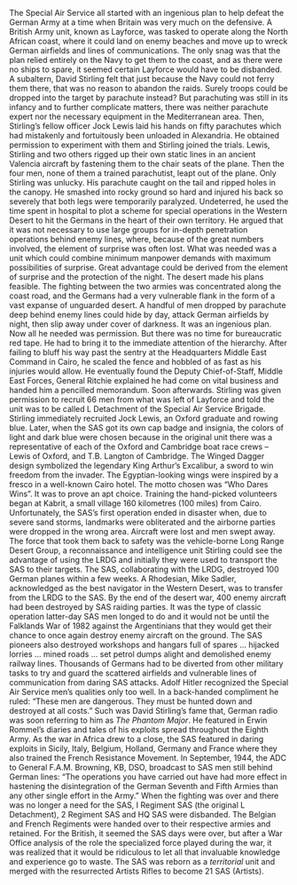 The Special Air Service all started with an ingenious plan to help defeat the German Army at a time when Britain was very much on the defensive.
A British Army unit, known as Layforce, was tasked to operate along the North African coast, where it could land on enemy beaches and move up to wreck German airfields and lines of communications. The only snag was that the plan relied entirely on the Navy to get them to the coast, and as there were no ships to spare, it seemed certain Layforce would have to be disbanded.
A subaltern, David Stirling felt that just because the Navy could not ferry them there, that was no reason to abandon the raids. Surely troops could be dropped into the target by parachute instead?
But parachuting was still in its infancy and to further complicate matters, there was neither parachute expert nor the necessary equipment in the Mediterranean area.
Then, Stirling’s fellow officer Jock Lewis laid his hands on fifty parachutes which had mistakenly and fortuitously been unloaded in Alexandria. He obtained permission to experiment with them and Stirling joined the trials.
Lewis, Stirling and two others rigged up their own static lines in an ancient Valencia aircraft by fastening them to the chair seats of the plane. Then the four men, none of them a trained parachutist, leapt out of the plane.
Only Stirling was unlucky. His parachute caught on the tail and ripped holes in the canopy. He smashed into rocky ground so hard and injured his back so severely that both legs were temporarily paralyzed.
Undeterred, he used the time spent in hospital to plot a scheme for special operations in the Western Desert to hit the Germans in the heart of their own territory.
He argued that it was not necessary to use large groups for in-depth penetration operations behind enemy lines, where, because of the great numbers involved, the element of surprise was often lost. What was needed was a unit which could combine minimum manpower demands with maximum possibilities of surprise.
Great advantage could be derived from the element of surprise and the protection of the night.
The desert made his plans feasible. The fighting between the two armies was concentrated along the coast road, and the Germans had a very vulnerable flank in the form of a vast expanse of unguarded desert. A handful of men dropped by parachute deep behind enemy lines could hide by day, attack German airfields by night, then slip away under cover of darkness.
It was an ingenious plan. Now all he needed was permission. But there was no time for bureaucratic red tape. He had to bring it to the immediate attention of the hierarchy.
After failing to bluff his way past the sentry at the Headquarters Middle East Command in Cairo, he scaled the fence and hobbled of as fast as his injuries would allow.
He eventually found the Deputy Chief-of-Staff, Middle East Forces, General Ritchie explained he had come on vital business and handed him a pencilled memorandum.
Soon afterwards. Stirling was given permission to recruit 66 men from what was left of Layforce and told the unit was to be called L Detachment of the Special Air Service Brigade.
Stirling immediately recruited Jock Lewis, an Oxford graduate and rowing blue. Later, when the SAS got its own cap badge and insignia, the colors of light and dark blue were chosen because in the original unit there was a representative of each of the Oxford and Cambridge boat race crews – Lewis of Oxford, and T.B. Langton of Cambridge.
The Winged Dagger design symbolized the legendary King Arthur’s Excalibur, a sword to win freedom from the invader. The Egyptian-looking wings were inspired by a fresco in a well-known Cairo hotel. The motto chosen was “Who Dares Wins”. It was to prove an apt choice.
Training the hand-picked volunteers began at Kabrit, a small village 160 kilometres (100 miles) from Cairo. Unfortunately, the SAS’s first operation ended in disaster when, due to severe sand storms, landmarks were obliterated and the airborne parties were dropped in the wrong area. Aircraft were lost and men swept away.
The force that took them back to safety was the vehicle-borne Long Range Desert Group, a reconnaissance and intelligence unit Stirling could see the advantage of using the LRDG and initially they were used to transport the SAS to their targets.
The SAS, collaborating with the LRDG, destroyed 100 German planes within a few weeks. A Rhodesian, Mike Sadler, acknowledged as the best navigator in the Western Desert, was to transfer from the LRDG to the SAS.
By the end of the desert war, 400 enemy aircraft had been destroyed by SAS raiding parties. It was the type of classic operation latter-day SAS men longed to do and it would not be until the Falklands War of 1982 against the Argentinians that they would get their chance to once again destroy enemy aircraft on the ground.
The SAS pioneers also destroyed workshops and hangars full of spares ... hijacked lorries … mined roads ... set petrol dumps alight and demolished enemy railway lines. Thousands of Germans had to be diverted from other military tasks to try and guard the scattered airfields and vulnerable lines of communication from daring SAS attacks.
Adolf Hitler recognized the Special Air Service men’s qualities only too well. In a back-handed compliment he ruled: “These men are dangerous. They must be hunted down and destroyed at all costs.”
Such was David Stirling’s fame that, German radio was soon referring to him as _The Phantom Major_. He featured in Erwin Rommel’s diaries and tales of his exploits spread throughout the Eighth Army.
As the war in Africa drew to a close, the SAS featured in daring exploits in Sicily, Italy, Belgium, Holland, Germany and France where they also trained the French Resistance Movement.
In September, 1944, the ADC to General F.A.M. Browning, KB, DSO, broadcast to SAS men still behind German lines: “The operations you have carried out have had more effect in hastening the disintegration of the German Seventh and Fifth Armies than any other single effort in the Army.”
When the fighting was over and there was no longer a need for the SAS, I Regiment SAS (the original L Detachment), 2 Regiment SAS and HQ SAS were disbanded. The Belgian and French Regiments were handed over to their respective armies and retained.
For the British, it seemed the SAS days were over, but after a War Office analysis of the role the specialized force played during the war, it was realized that it would be ridiculous to let all that invaluable knowledge and experience go to waste. The SAS was reborn as a _territorial_ unit and merged with the resurrected Artists Rifles to become 21 SAS (Artists).
